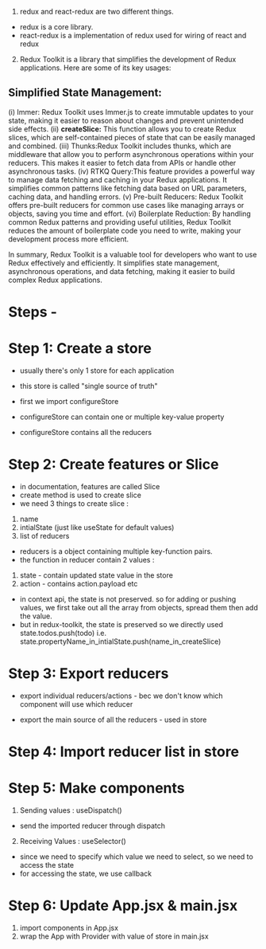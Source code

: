 1. redux and react-redux are two different things.
- redux is a core library.
- react-redux is a implementation of redux used for wiring of react and redux

2. Redux Toolkit is a library that simplifies the development of Redux applications. 
Here are some of its key usages:
## Simplified State Management:
(i) Immer: Redux Toolkit uses Immer.js to create immutable updates to your state, making it easier to reason about changes and prevent unintended side effects.
(ii) **createSlice:** This function allows you to create Redux slices, which are self-contained pieces of state that can be easily managed and combined.
(iii) Thunks:Redux Toolkit includes thunks, which are middleware that allow you to perform asynchronous operations within your reducers. This makes it easier to fetch data from APIs or handle other asynchronous tasks.
(iv) RTKQ Query:This feature provides a powerful way to manage data fetching and caching in your Redux applications. It simplifies common patterns like fetching data based on URL parameters, caching data, and handling errors.
(v) Pre-built Reducers: Redux Toolkit offers pre-built reducers for common use cases like managing arrays or objects, saving you time and effort.
(vi) Boilerplate Reduction: By handling common Redux patterns and providing useful utilities, Redux Toolkit reduces the amount of boilerplate code you need to write, making your development process more efficient.

In summary, Redux Toolkit is a valuable tool for developers who want to use Redux effectively and efficiently. It simplifies state management, asynchronous operations, and data fetching, making it easier to build complex Redux applications.

# Steps -

# Step 1: Create a store
- usually there's only 1 store for each application
- this store is called "single source of truth"

- first we import configureStore
- configureStore can contain one or multiple key-value property
- configureStore contains all the reducers

# Step 2: Create features or Slice
- in documentation, features are called Slice
- create method is used to create slice
- we need 3 things to create slice :
1. name
2. intialState (just like useState for default values)
3. list of reducers

- reducers is a object containing multiple key-function pairs.
- the function in reducer contain 2 values :
1. state - contain updated state value in the store
2. action - contains action.payload etc

- in context api, the state is not preserved. so for adding or pushing values, we first take out all the array from objects, spread them then add the value.
- but in redux-toolkit, the state is preserved so we directly used state.todos.push(todo) i.e. state.propertyName_in_intialState.push(name_in_createSlice)

# Step 3: Export reducers
- export individual reducers/actions - bec we don't know which component will use which reducer

- export the main source of all the reducers - used in store

# Step 4: Import reducer list in store

# Step 5: Make components
1. Sending values : useDispatch()
- send the imported reducer through dispatch

2. Receiving Values : useSelector()
- since we need to specify which value we need to select, so we need to access the state
- for accessing the state, we use callback

# Step 6: Update App.jsx & main.jsx
1. import components in App.jsx
2. wrap the App with Provider with value of store in main.jsx